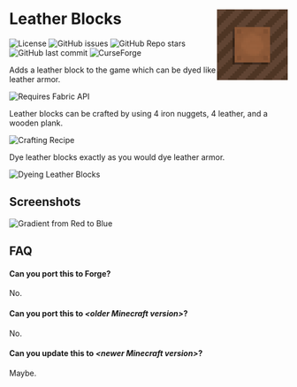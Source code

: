 # Leather Blocks <img align="right" src="src/main/resources/assets/leatherblocks/icon.png" />

![License](https://img.shields.io/github/license/arm32x/leather-blocks?label=license&style=flat-square) ![GitHub issues](https://img.shields.io/github/issues/arm32x/leather-blocks?logo=github&style=flat-square) ![GitHub Repo stars](https://img.shields.io/github/stars/arm32x/leather-blocks?logo=github&style=flat-square) ![GitHub last commit](https://img.shields.io/github/last-commit/arm32x/leather-blocks?logo=github&style=flat-square) ![CurseForge](https://curse.nikky.moe/api/img/373879?style=flat-square&logo)

Adds a leather block to the game which can be dyed like leather armor.

<img title="Requires Fabric API" src="https://i.imgur.com/HabVZJR.png" height="60" />

Leather blocks can be crafted by using 4 iron nuggets, 4 leather, and a wooden
plank.

![Crafting Recipe](https://i.imgur.com/2sElVRl.png)

Dye leather blocks exactly as you would dye leather armor.

![Dyeing Leather Blocks](https://i.imgur.com/VwkrZi6.png)

## Screenshots

![Gradient from Red to Blue](https://i.imgur.com/FavPPFK.png)

## FAQ

#### Can you port this to Forge?

No.

#### Can you port this to *\<older Minecraft version>*?

No.

#### Can you update this to *\<newer Minecraft version>*?

Maybe.
